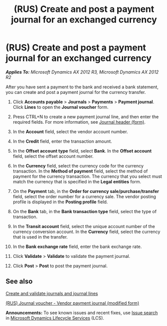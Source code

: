 ﻿---
title: (RUS) Create and post a payment journal for an exchanged currency
TOCTitle: (RUS) Create and post a payment journal for an exchanged currency
ms:assetid: b7e97c74-bbda-49c1-b24c-08468bec1c3e
ms:mtpsurl: https://technet.microsoft.com/en-us/library/JJ856176(v=AX.60)
ms:contentKeyID: 50407015
ms.date: 04/18/2014
mtps_version: v=AX.60
---

# (RUS) Create and post a payment journal for an exchanged currency 


_**Applies To:** Microsoft Dynamics AX 2012 R3, Microsoft Dynamics AX 2012 R2_

After you have sent a payment to the bank and received a bank statement, you can create and post a payment journal for the currency transfer.

1.  Click **Accounts payable** \> **Journals** \> **Payments** \> **Payment journal**. Click **Lines** to open the **Journal voucher** form.

2.  Press CTRL+N to create a new payment journal line, and then enter the required fields. For more information, see [Journal header (form)](https://technet.microsoft.com/en-us/library/aa557917\(v=ax.60\)).

3.  In the **Account** field, select the vendor account number.

4.  In the **Credit** field, enter the transaction amount.

5.  In the **Offset account type** field, select **Bank**. In the **Offset account** field, select the offset account number.

6.  In the **Currency** field, select the currency code for the currency transaction. In the **Method of payment** field, select the method of payment for the currency transaction. The currency that you select must match the currency that is specified in the **Legal entities** form.

7.  On the **Payment** tab, in the **Order for currency sale/purchase/transfer** field, select the order number for a currency sale. The vendor posting profile is displayed in the **Posting profile** field.

8.  On the **Bank** tab, in the **Bank transaction type** field, select the type of transaction.

9.  In the **Transit account** field, select the unique account number of the currency conversion account. In the **Currency** field, select the currency that is used in the transfer.

10. In the **Bank exchange rate** field, enter the bank exchange rate.

11. Click **Validate** \> **Validate** to validate the payment journal.

12. Click **Post** \> **Post** to post the payment journal.

## See also

[Create and validate journals and journal lines](create-and-validate-journals-and-journal-lines.md)

[(RUS) Journal voucher - Vendor payment journal (modified form)](https://technet.microsoft.com/en-us/library/jj733511\(v=ax.60\))

  
**Announcements:** To see known issues and recent fixes, use [Issue search](http://go.microsoft.com/fwlink/?linkid=389258) in [Microsoft Dynamics Lifecycle Services](http://go.microsoft.com/fwlink/?linkid=306505) (LCS).

